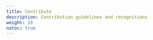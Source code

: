 ```yaml
---
title: Contribute
description: Contribution guidelines and recognitions
weight: 10
notoc: true
---
```


